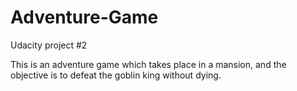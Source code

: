 # Adventure-Game
Udacity project #2

This is an adventure game which takes place in a mansion, and the objective is to defeat the goblin king without dying.
